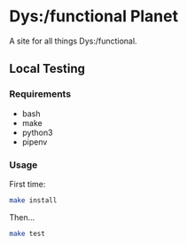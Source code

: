 # Dys:/functional Planet
A site for all things Dys:/functional.

## Local Testing

### Requirements
- bash
- make
- python3
- pipenv

### Usage

First time:
```bash
make install
```

Then...
```bash
make test
```
